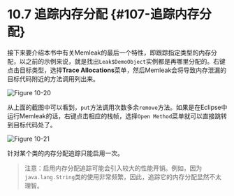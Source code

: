 # 10.7 追踪内存分配 {#107-追踪内存分配}

接下来要介绍本书中有关Memleak的最后一个特性，即跟踪指定类型的内存分配，以之前的示例来说，就是找出`Leak$DemoObject`实例都是再哪里分配的。右键点击目标类型，选择**Trace Allocations**菜单，然后Memleak会将导致内存泄漏的目标代码附近的方法调用列出来。

![](../images/10-20.jpg "Figure 10-20")

从上面的截图中可以看到，`put`方法调用次数多余`remove`方法。如果是在Eclipse中运行Memleak的话，右键点击相应的栈帧，选择`Open Method`菜单就可以直接跳转到目标代码处了。

![](../images/10-21.jpg "Figure 10-21")

针对某个类的内存分配追踪只能启用一次。

> 注意：启用内存分配追踪可能会引入较大的性能开销。例如，因为`java.lang.String`类的使用非常频繁，因此，追踪它的内存分配显然不太理智。



